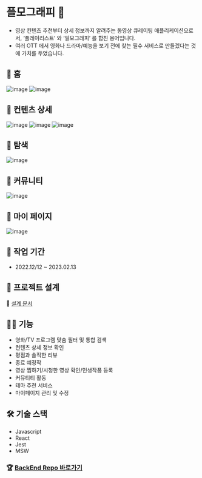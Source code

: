 # 플모그래피 🍿
- 영상 컨텐츠 추천부터 상세 정보까지 알려주는 동영상 큐레이팅 애플리케이션으로서, ‘플레이리스트’ 와 ‘필모그래피’ 를 합친 용어입니다. 
- 여러 OTT 에서 영화나 드라마/예능을 보기 전에 찾는 필수 서비스로 만들겠다는 것에 가치를 두었습니다.

## 📍 홈 
![image](https://user-images.githubusercontent.com/110010435/227907485-59e20fb5-cffe-4c47-a7e4-1635a1fd003b.png)
![image](https://user-images.githubusercontent.com/110010435/227907615-376059e3-54da-4ce9-a583-6e55163c25e7.png)

## 📍 컨텐츠 상세
![image](https://user-images.githubusercontent.com/110010435/227907847-90639582-d9b4-47ce-997a-2ae88b58b485.png)
![image](https://user-images.githubusercontent.com/110010435/227907967-04ba1856-9742-41e0-9df7-b097057ab4a7.png)
![image](https://user-images.githubusercontent.com/110010435/227908052-1e344ccb-6a51-486f-b810-d924ef83a947.png)

## 📍 탐색
![image](https://user-images.githubusercontent.com/110010435/227908269-3f1578dd-a037-42ad-a7be-fb243a1cb8e1.png)

## 📍 커뮤니티
![image](https://user-images.githubusercontent.com/110010435/227908408-714d2fee-f97f-4ace-9bea-60d4eb0b6272.png)

## 📍 마이 페이지
![image](https://user-images.githubusercontent.com/110010435/227908603-19318a90-77a4-4de9-8a05-98f63914f809.png)

## 📆 작업 기간
- 2022.12/12 ~ 2023.02.13

## 👣 프로젝트 설계
🔗 [설계 문서](https://wirehaired-trick-c7d.notion.site/Plmography-1e498e701b1e4c379c1de1a6e0cecdec)

## ✍🏻 기능
- 영화/TV 프로그램 맞춤 필터 및 통합 검색
- 컨텐츠 상세 정보 확인
- 평점과 솔직한 리뷰
- 종료 예정작
- 영상 찜하기/시청한 영상 확인/인생작품 등록
- 커뮤티티 활동
- 테마 추천 서비스
- 마이페이지 관리 및 수정

## 🛠 기술 스택
- Javascript
- React
- Jest
- MSW

### 🏆 [BackEnd Repo 바로가기](https://github.com/jennajeh/plmography-backend)
